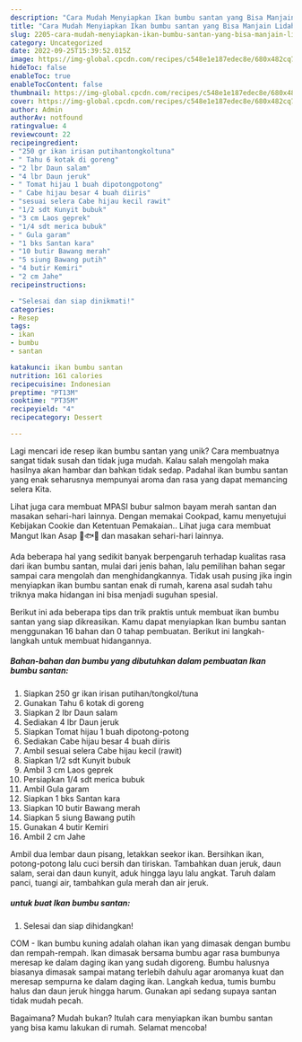 ```yaml
---
description: "Cara Mudah Menyiapkan Ikan bumbu santan yang Bisa Manjain Lidah"
title: "Cara Mudah Menyiapkan Ikan bumbu santan yang Bisa Manjain Lidah"
slug: 2205-cara-mudah-menyiapkan-ikan-bumbu-santan-yang-bisa-manjain-lidah
category: Uncategorized
date: 2022-09-25T15:39:52.015Z
image: https://img-global.cpcdn.com/recipes/c548e1e187edec8e/680x482cq70/ikan-bumbu-santan-foto-resep-utama.jpg
hideToc: false
enableToc: true
enableTocContent: false
thumbnail: https://img-global.cpcdn.com/recipes/c548e1e187edec8e/680x482cq70/ikan-bumbu-santan-foto-resep-utama.jpg
cover: https://img-global.cpcdn.com/recipes/c548e1e187edec8e/680x482cq70/ikan-bumbu-santan-foto-resep-utama.jpg
author: Admin
authorAv: notfound
ratingvalue: 4
reviewcount: 22
recipeingredient:
- "250 gr ikan irisan putihantongkoltuna"
- " Tahu 6 kotak di goreng"
- "2 lbr Daun salam"
- "4 lbr Daun jeruk"
- " Tomat hijau 1 buah dipotongpotong"
- " Cabe hijau besar 4 buah diiris"
- "sesuai selera Cabe hijau kecil rawit"
- "1/2 sdt Kunyit bubuk"
- "3 cm Laos geprek"
- "1/4 sdt merica bubuk"
- " Gula garam"
- "1 bks Santan kara"
- "10 butir Bawang merah"
- "5 siung Bawang putih"
- "4 butir Kemiri"
- "2 cm Jahe"
recipeinstructions:

- "Selesai dan siap dinikmati!"
categories:
- Resep
tags:
- ikan
- bumbu
- santan

katakunci: ikan bumbu santan 
nutrition: 161 calories
recipecuisine: Indonesian
preptime: "PT13M"
cooktime: "PT35M"
recipeyield: "4"
recipecategory: Dessert

---
```





Lagi mencari ide resep ikan bumbu santan yang unik? Cara membuatnya sangat tidak susah dan tidak juga mudah. Kalau salah mengolah maka hasilnya akan hambar dan bahkan tidak sedap. Padahal ikan bumbu santan yang enak seharusnya mempunyai aroma dan rasa yang dapat memancing selera Kita.





Lihat juga cara membuat MPASI bubur salmon bayam merah santan dan masakan sehari-hari lainnya. Dengan memakai Cookpad, kamu menyetujui Kebijakan Cookie dan Ketentuan Pemakaian.. Lihat juga cara membuat Mangut Ikan Asap 🍲🐟🔥 dan masakan sehari-hari lainnya.

Ada beberapa hal yang sedikit banyak berpengaruh terhadap kualitas rasa dari ikan bumbu santan, mulai dari jenis bahan, lalu pemilihan bahan segar sampai cara mengolah dan menghidangkannya. Tidak usah pusing jika ingin menyiapkan ikan bumbu santan enak di rumah, karena asal sudah tahu triknya maka hidangan ini bisa menjadi suguhan spesial.






Berikut ini ada beberapa tips dan trik praktis untuk membuat ikan bumbu santan yang siap dikreasikan. Kamu dapat menyiapkan Ikan bumbu santan menggunakan 16 bahan dan 0 tahap pembuatan. Berikut ini langkah-langkah untuk membuat hidangannya.

<!--inarticleads1-->

##### Bahan-bahan dan bumbu yang dibutuhkan dalam pembuatan Ikan bumbu santan:

1. Siapkan 250 gr ikan irisan putihan/tongkol/tuna
1. Gunakan  Tahu 6 kotak di goreng
1. Siapkan 2 lbr Daun salam
1. Sediakan 4 lbr Daun jeruk
1. Siapkan  Tomat hijau 1 buah dipotong-potong
1. Sediakan  Cabe hijau besar 4 buah diiris
1. Ambil sesuai selera Cabe hijau kecil (rawit)
1. Siapkan 1/2 sdt Kunyit bubuk
1. Ambil 3 cm Laos geprek
1. Persiapkan 1/4 sdt merica bubuk
1. Ambil  Gula garam
1. Siapkan 1 bks Santan kara
1. Siapkan 10 butir Bawang merah
1. Siapkan 5 siung Bawang putih
1. Gunakan 4 butir Kemiri
1. Ambil 2 cm Jahe


Ambil dua lembar daun pisang, letakkan seekor ikan. Bersihkan ikan, potong-potong lalu cuci bersih dan tiriskan. Tambahkan duan jeruk, daun salam, serai dan daun kunyit, aduk hingga layu lalu angkat. Taruh dalam panci, tuangi air, tambahkan gula merah dan air jeruk. 

<!--inarticleads2-->

#####  untuk buat Ikan bumbu santan:


1. Selesai dan siap dihidangkan!

COM - Ikan bumbu kuning adalah olahan ikan yang dimasak dengan bumbu dan rempah-rempah. Ikan dimasak bersama bumbu agar rasa bumbunya meresap ke dalam daging ikan yang sudah digoreng. Bumbu halusnya biasanya dimasak sampai matang terlebih dahulu agar aromanya kuat dan meresap sempurna ke dalam daging ikan. Langkah kedua, tumis bumbu halus dan daun jeruk hingga harum. Gunakan api sedang supaya santan tidak mudah pecah. 

Bagaimana? Mudah bukan? Itulah cara menyiapkan ikan bumbu santan yang bisa kamu lakukan di rumah. Selamat mencoba!
